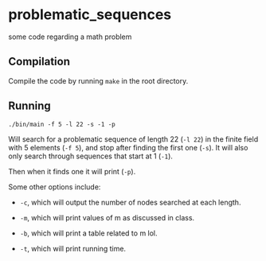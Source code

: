 # problematic_sequences
some code regarding a math problem

## Compilation

Compile the code by running `make` in the root directory.

## Running

`./bin/main -f 5 -l 22 -s -1 -p`

Will search for a problematic sequence of length 22 (`-l 22`)
in the finite field with 5 elements (`-f 5`),
and stop after finding the first one (`-s`).
It will also only search through sequences that start at 1 (`-1`).

Then when it finds one it will print (`-p`).

Some other options include:

- `-c`, which will output the number of nodes searched at each length.

- `-m`, which will print values of m as discussed in class.

- `-b`, which will print a table related to m lol.

- `-t`, which will print running time.
